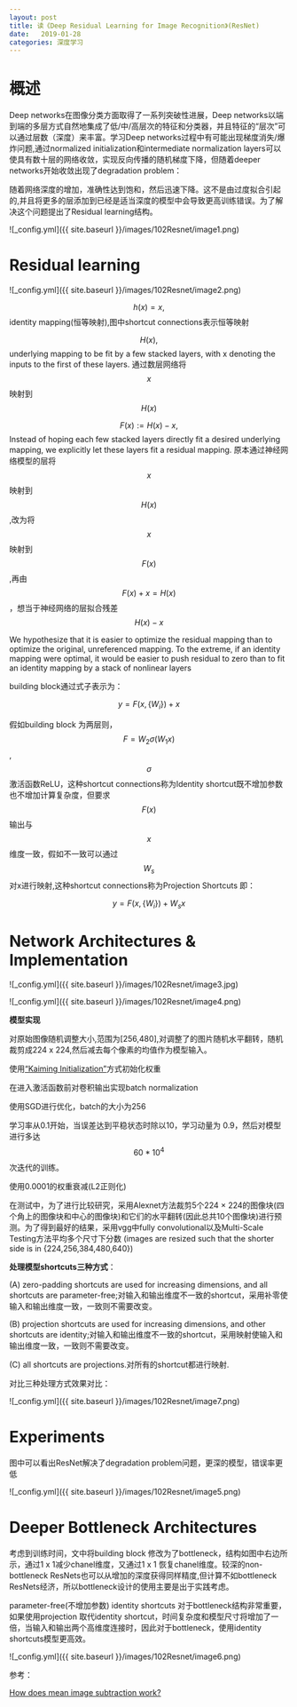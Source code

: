 ```yaml
---
layout: post
title: 读《Deep Residual Learning for Image Recognition》(ResNet)
date:   2019-01-28
categories: 深度学习
---  
```


# 概述  

Deep networks在图像分类方面取得了一系列突破性进展，Deep networks以端到端的多层方式自然地集成了低/中/高层次的特征和分类器，并且特征的“层次”可以通过层数（深度）来丰富。学习Deep networks过程中有可能出现梯度消失/爆炸问题,通过normalized initialization和intermediate normalization layers可以使具有数十层的网络收敛，实现反向传播的随机梯度下降，但随着deeper networks开始收敛出现了degradation problem：  

随着网络深度的增加，准确性达到饱和，然后迅速下降。这不是由过度拟合引起的,并且将更多的层添加到已经是适当深度的模型中会导致更高训练错误。为了解决这个问题提出了Residual learning结构。  

![_config.yml]({{ site.baseurl }}/images/102Resnet/image1.png)  

#  Residual learning

![_config.yml]({{ site.baseurl }}/images/102Resnet/image2.png)  

$$h(x)=x,$$ identity mapping(恒等映射),图中shortcut connections表示恒等映射     

$$H(x),$$ underlying mapping to be fit by a few stacked layers, with x denoting the inputs to the first of these layers. 通过数层网络将$$x$$映射到$$H(x)$$   


$$F(x):=H(x)-x,$$Instead of hoping each few stacked layers directly fit a desired underlying mapping, we explicitly let these layers fit a residual mapping. 原本通过神经网络模型的层将$$x$$映射到$$H(x)$$,改为将$$x$$映射到$$F(x)$$,再由$$F(x)+x=H(x)$$，想当于神经网络的层拟合残差$$H(x)-x$$      

We hypothesize that it is easier to optimize the residual mapping than to optimize the original, unreferenced mapping. To the extreme, if an identity mapping were optimal, it would be easier to push residual to zero than to fit an identity mapping by a stack of nonlinear layers  

building block通过式子表示为：  

$$y=F(x,\{W_{i}\})+ x$$ 

假如building block 为两层则，$$F=W_{2}\sigma(W_{1}x)$$, $$\sigma$$激活函数ReLU，这种shortcut connections称为Identity shortcut既不增加参数也不增加计算复杂度，但要求$$F(x)$$输出与$$x$$维度一致，假如不一致可以通过$$W_{s}$$对x进行映射,这种shortcut connections称为Projection Shortcuts 即：  

$$y=F(x,\{W_{i}\})+ W_{s}x$$ 


# Network Architectures  &  Implementation  

![_config.yml]({{ site.baseurl }}/images/102Resnet/image3.jpg)    

![_config.yml]({{ site.baseurl }}/images/102Resnet/image4.png)   
  

**模型实现**  

对原始图像随机调整大小,范围为[256,480],对调整了的图片随机水平翻转，随机裁剪成224 x 224,然后减去每个像素的均值作为模型输入。 

使用[“Kaiming Initialization”](https://arxiv.org/pdf/1502.01852.pdf)方式初始化权重    

在进入激活函数前对卷积输出实现batch normalization    

使用SGD进行优化，batch的大小为256    

学习率从0.1开始，当误差达到平稳状态时除以10，学习动量为 0.9，然后对模型进行多达$$60*10^4$$次迭代的训练。   

使用0.0001的权重衰减(L2正则化)  

在测试中，为了进行比较研究，采用Alexnet方法裁剪5个224 × 224的图像块(四个角上的图像块和中心的图像块)和它们的水平翻转(因此总共10个图像块)进行预测。为了得到最好的结果，采用vgg中fully convolutional以及Multi-Scale Testing方法平均多个尺寸下分数 (images are resized such that the shorter side is in {224,256,384,480,640})   

**处理模型shortcuts三种方式**：   

(A) zero-padding shortcuts are used for increasing dimensions, and all shortcuts are parameter-free;对输入和输出维度不一致的shortcut，采用补零使输入和输出维度一致，一致则不需要改变。       

(B) projection shortcuts are used for increasing dimensions, and other shortcuts are identity;对输入和输出维度不一致的shortcut，采用映射使输入和输出维度一致，一致则不需要改变。  

(C) all shortcuts are projections.对所有的shortcut都进行映射.   

对比三种处理方式效果对比：  

![_config.yml]({{ site.baseurl }}/images/102Resnet/image7.png)   

# Experiments  

图中可以看出ResNet解决了degradation problem问题，更深的模型，错误率更低

![_config.yml]({{ site.baseurl }}/images/102Resnet/image5.png)  


# Deeper Bottleneck Architectures  

考虑到训练时间，文中将building block 修改为了bottleneck，结构如图中右边所示，通过1 x 1减少chanel维度，又通过1 x 1 恢复chanel维度。较深的non-bottleneck ResNets也可以从增加的深度获得同样精度,但计算不如bottleneck  ResNets经济，所以bottleneck设计的使用主要是出于实践考虑。    

parameter-free(不增加参数) identity shortcuts 对于bottleneck结构非常重要，如果使用projection 取代identity shortcut，时间复杂度和模型尺寸将增加了一倍，当输入和输出两个高维度连接时，因此对于bottleneck，使用identity shortcuts模型更高效。      

![_config.yml]({{ site.baseurl }}/images/102Resnet/image6.png)   


参考：

[How does mean image subtraction work?](https://stackoverflow.com/questions/44788133/how-does-mean-image-subtraction-work)
